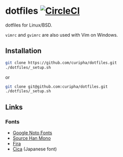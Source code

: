 dotfiles [![CircleCI](https://circleci.com/gh/curipha/dotfiles.svg?style=svg)](https://circleci.com/gh/curipha/dotfiles)
====================
dotfiles for Linux/BSD.

`vimrc` and `gvimrc` are also used with Vim on Windows.


Installation
--------------------
```bash
git clone https://github.com/curipha/dotfiles.git
./dotfiles/_setup.sh
```

or

```bash
git clone git@github.com:curipha/dotfiles.git
./dotfiles/_setup.sh
```


Links
--------------------
### Fonts
- [Google Noto Fonts](https://www.google.com/get/noto/)
- [Source Han Mono](https://github.com/adobe-fonts/source-han-mono)
- [Fira](https://github.com/mozilla/Fira)
- [Cica](https://github.com/miiton/Cica) (Japanese font)
